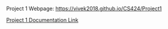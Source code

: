Project 1 Webpage: https://vivek2018.github.io/CS424/Project1 

<a href="https://vivek2018.github.io/CS424/Project1 ">Project 1 Documentation Link</a>



